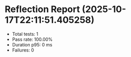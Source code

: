 # Reflection Report (2025-10-17T22:11:51.405258)

- Total tests: 1
- Pass rate: 100.00%
- Duration p95: 0 ms
- Failures: 0

